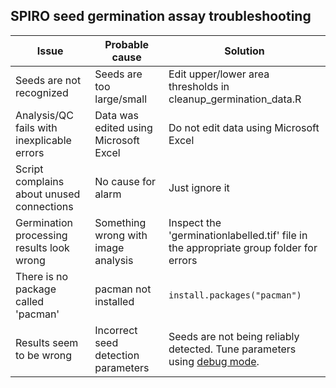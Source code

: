 ## SPIRO seed germination assay troubleshooting
| Issue                                                    | Probable cause       | Solution    | 
| ------------------------------------------------------------ | --------------- | ----------- | 
| Seeds are not recognized | Seeds are too large/small | Edit upper/lower area thresholds in cleanup_germination_data.R | 
| Analysis/QC fails with inexplicable errors | Data was edited using Microsoft Excel | Do not edit data using Microsoft Excel |
| Script complains about unused connections | No cause for alarm | Just ignore it |
| Germination processing results look wrong | Something wrong with image analysis | Inspect the 'germinationlabelled.tif' file in the appropriate group folder for errors |
| There is no package called 'pacman' | pacman not installed | `install.packages("pacman")` |
| Results seem to be wrong | Incorrect seed detection parameters | Seeds are not being reliably detected. Tune parameters using [debug mode](https://github.com/jiaxuanleong/SPIRO.Assays#spiro-assay-debug-mode). |
